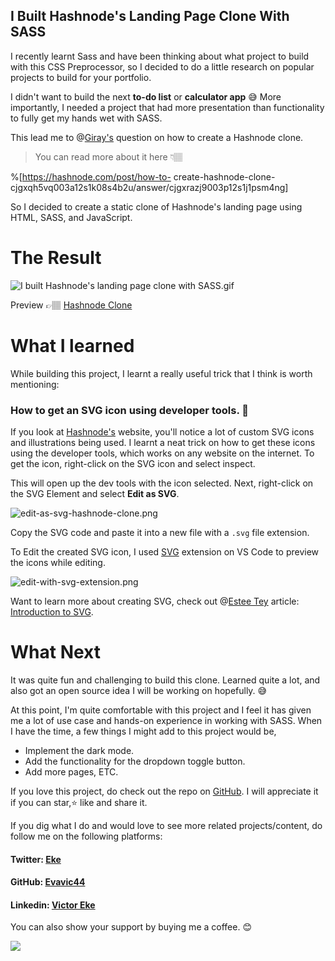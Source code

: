 ## I Built Hashnode's Landing Page Clone With SASS

I recently learnt Sass and have been thinking about what project to build with this CSS Preprocessor, so I decided to do a little research on popular projects to build for your portfolio. 

I didn't want to build the next **to-do list** or **calculator app** 😅 More importantly, I needed a project that had more presentation than functionality to fully get my hands wet with SASS.

This lead me to @[Giray's](@giray) question on how to create a Hashnode clone.
> You can read more about it here 👇🏽

%[https://hashnode.com/post/how-to- create-hashnode-clone-cjgxqh5vq003a12s1k08s4b2u/answer/cjgxrazj9003p12s1j1psm4ng]

So I decided to create a static clone of Hashnode's landing page using HTML, SASS, and JavaScript.

# The Result 
![I built Hashnode's landing page clone with SASS.gif](https://cdn.hashnode.com/res/hashnode/image/upload/v1638040911088/ncResFBkd.gif)

Preview 👉🏽 <a href="https://hashnode-clone-sass.netlify.app/">Hashnode Clone</a>

# What I learned
While building this project, I learnt a really useful trick that I think is worth mentioning:

### How to get an SVG icon using developer tools. 🤯
If you look at <a href="https://hashnode.com/">Hashnode's</a> website, you'll notice a lot of custom SVG icons and illustrations being used. I learnt a neat trick on how to get these icons using the developer tools, which works on any website on the internet. To get the icon, right-click on the SVG icon and select inspect. 

This will open up the dev tools with the icon selected. 
Next, right-click on the SVG Element and select **Edit as SVG**.

![edit-as-svg-hashnode-clone.png](https://cdn.hashnode.com/res/hashnode/image/upload/v1638025783143/xrF8-ZZRA.png)

Copy the SVG code and paste it into a new file with a ```.svg``` file extension.

To Edit the created SVG icon, I used <a href="https://marketplace.visualstudio.com/items?itemName=jock.svg">SVG</a> extension on VS Code to preview the icons while editing. 
 
![edit-with-svg-extension.png](https://cdn.hashnode.com/res/hashnode/image/upload/v1638026223332/XK4X_p7os.png)
 
Want to learn more about creating SVG, check out @[Estee Tey](@lyqht) article: <a href="https://esteetey.dev/introduction-to-svg#ckw9o25ar0jy2iks123sjdc0y">Introduction to SVG</a>. 

# What Next

It was quite fun and challenging to build this clone. Learned quite a lot, and also got an open source idea I will be working on hopefully. 😅

At this point, I'm quite comfortable with this project and I feel it has given me a lot of use case and hands-on experience in working with SASS.  When I have the time, a few things I might add to this project would be,

- Implement the dark mode.
- Add the functionality for the dropdown toggle button.
- Add more pages, ETC.

If you love this project, do check out the repo on <a href="https://github.com/Evavic44/hashnode-clone">GitHub</a>. I will appreciate it if you can star,⭐ like and share it.

If you dig what I do and would love to see more related projects/content, do follow me on the following platforms: 

#### Twitter: <a href="https://twitter.com/evavic44">Eke</a>
#### GitHub: <a href="https://github.com/evavic44">Evavic44</a>
#### Linkedin: <a href="https://https://linkedin.com/in/evavic44/">Victor Eke</a>

You can also show your support by buying me a coffee. 😊

<a href="https://www.buymeacoffee.com/evavic44"><img src="https://img.buymeacoffee.com/button-api/?text=Buy me a coffee&amp;emoji=&amp;slug=evavic44&amp;button_colour=FFDD00&amp;font_colour=000000&amp;font_family=Cookie&amp;outline_colour=000000&amp;coffee_colour=ffffff"></a>